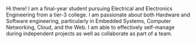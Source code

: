 Hi there! I am a final-year student pursuing Electrical and Electronics Engineering from a tier-3 college. I am passionate about both Hardware and Software engineering, particularly in Embedded Systems, Computer Networking, Cloud, and the Web. I am able to effectively self-manage during independent projects as well as collaborate as part of a team.
